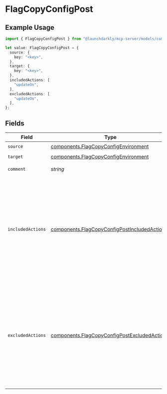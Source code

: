 # FlagCopyConfigPost

## Example Usage

```typescript
import { FlagCopyConfigPost } from "@launchdarkly/mcp-server/models/components";

let value: FlagCopyConfigPost = {
  source: {
    key: "<key>",
  },
  target: {
    key: "<key>",
  },
  includedActions: [
    "updateOn",
  ],
  excludedActions: [
    "updateOn",
  ],
};
```

## Fields

| Field                                                                                                                                                                                                                                                                  | Type                                                                                                                                                                                                                                                                   | Required                                                                                                                                                                                                                                                               | Description                                                                                                                                                                                                                                                            | Example                                                                                                                                                                                                                                                                |
| ---------------------------------------------------------------------------------------------------------------------------------------------------------------------------------------------------------------------------------------------------------------------- | ---------------------------------------------------------------------------------------------------------------------------------------------------------------------------------------------------------------------------------------------------------------------- | ---------------------------------------------------------------------------------------------------------------------------------------------------------------------------------------------------------------------------------------------------------------------- | ---------------------------------------------------------------------------------------------------------------------------------------------------------------------------------------------------------------------------------------------------------------------- | ---------------------------------------------------------------------------------------------------------------------------------------------------------------------------------------------------------------------------------------------------------------------- |
| `source`                                                                                                                                                                                                                                                               | [components.FlagCopyConfigEnvironment](../../models/components/flagcopyconfigenvironment.md)                                                                                                                                                                           | :heavy_check_mark:                                                                                                                                                                                                                                                     | N/A                                                                                                                                                                                                                                                                    |                                                                                                                                                                                                                                                                        |
| `target`                                                                                                                                                                                                                                                               | [components.FlagCopyConfigEnvironment](../../models/components/flagcopyconfigenvironment.md)                                                                                                                                                                           | :heavy_check_mark:                                                                                                                                                                                                                                                     | N/A                                                                                                                                                                                                                                                                    |                                                                                                                                                                                                                                                                        |
| `comment`                                                                                                                                                                                                                                                              | *string*                                                                                                                                                                                                                                                               | :heavy_minus_sign:                                                                                                                                                                                                                                                     | Optional comment                                                                                                                                                                                                                                                       |                                                                                                                                                                                                                                                                        |
| `includedActions`                                                                                                                                                                                                                                                      | [components.FlagCopyConfigPostIncludedAction](../../models/components/flagcopyconfigpostincludedaction.md)[]                                                                                                                                                           | :heavy_minus_sign:                                                                                                                                                                                                                                                     | Optional list of the flag changes to copy from the source environment to the target environment. You may include either <code>includedActions</code> or <code>excludedActions</code>, but not both. If you include neither, then all flag changes will be copied.      | [<br/>"updateOn"<br/>]                                                                                                                                                                                                                                                 |
| `excludedActions`                                                                                                                                                                                                                                                      | [components.FlagCopyConfigPostExcludedAction](../../models/components/flagcopyconfigpostexcludedaction.md)[]                                                                                                                                                           | :heavy_minus_sign:                                                                                                                                                                                                                                                     | Optional list of the flag changes NOT to copy from the source environment to the target environment. You may include either  <code>includedActions</code> or <code>excludedActions</code>, but not both. If you include neither, then all flag changes will be copied. | [<br/>"updateOn"<br/>]                                                                                                                                                                                                                                                 |